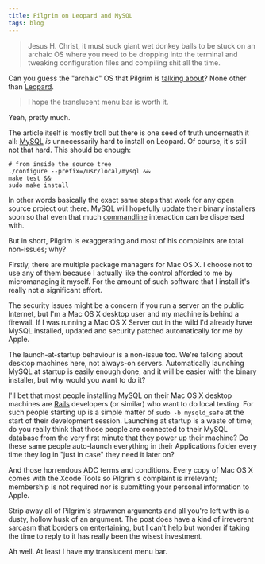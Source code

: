 ```yaml
---
title: Pilgrim on Leopard and MySQL
tags: blog
---
```


> Jesus H. Christ, it must suck giant wet donkey balls to be stuck on an archaic OS where you need to be dropping into the terminal and tweaking configuration files and compiling shit all the time.

Can you guess the "archaic" OS that Pilgrim is [talking about](http://diveintomark.org/archives/2007/11/11/installing-mysql-on-ubuntu)? None other than [Leopard](http://www.wincent.com/knowledge-base/Leopard).

> I hope the translucent menu bar is worth it.

Yeah, pretty much.

The article itself is mostly troll but there is one seed of truth underneath it all: [MySQL](http://www.wincent.com/knowledge-base/MySQL) _is_ unnecessarily hard to install on Leopard. Of course, it's still not that hard. This should be enough:

    # from inside the source tree
    ./configure --prefix=/usr/local/mysql &&
    make test &&
    sudo make install

In other words basically the exact same steps that work for any open source project out there. MySQL will hopefully update their binary installers soon so that even that much [commandline](http://www.wincent.com/knowledge-base/commandline) interaction can be dispensed with.

But in short, Pilgrim is exaggerating and most of his complaints are total non-issues; why?

Firstly, there are multiple package managers for Mac OS X. I choose not to use any of them because I actually like the control afforded to me by micromanaging it myself. For the amount of such software that I install it's really not a significant effort.

The security issues might be a concern if you run a server on the public Internet, but I'm a Mac OS X desktop user and my machine is behind a firewall. If I was running a Mac OS X Server out in the wild I'd already have MySQL installed, updated and security patched automatically for me by Apple.

The launch-at-startup behaviour is a non-issue too. We're talking about desktop machines here, not always-on servers. Automatically launching MySQL at startup is easily enough done, and it will be easier with the binary installer, but why would you want to do it?

I'll bet that most people installing MySQL on their Mac OS X desktop machines are [Rails](http://www.wincent.com/knowledge-base/Rails) developers (or similar) who want to do local testing. For such people starting up is a simple matter of `sudo -b mysqld_safe` at the start of their development session. Launching at startup is a waste of time; do you really think that those people are connected to their MySQL database from the very first minute that they power up their machine? Do these same people auto-launch everything in their Applications folder every time they log in "just in case" they need it later on?

And those horrendous ADC terms and conditions. Every copy of Mac OS X comes with the Xcode Tools so Pilgrim's complaint is irrelevant; membership is not required nor is submitting your personal information to Apple.

Strip away all of Pilgrim's strawmen arguments and all you're left with is a dusty, hollow husk of an argument. The post does have a kind of irreverent sarcasm that borders on entertaining, but I can't help but wonder if taking the time to reply to it has really been the wisest investment.

Ah well. At least I have my translucent menu bar.
